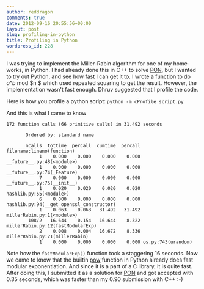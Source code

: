 ```yaml
---
author: reddragon
comments: true
date: 2012-09-16 20:55:56+00:00
layout: post
slug: profiling-in-python
title: Profiling in Python
wordpress_id: 228
---
```


I was trying to implement the Miller-Rabin algorithm for one of my home-works, in Python. I had already done this in C++ to solve [PON](http://www.spoj.pl/problems/PON/), but I wanted to try out Python, and see how fast I can get it to. I wrote a function to do 
$a\^b$ mod $n $
which used repeated squaring to get the result. However, the implementation wasn't fast enough. Dhruv suggested that I profile the code.

Here is how you profile a python script:
`python -m cProfile script.py`

And this is what I came to know

```
172 function calls (66 primitive calls) in 31.492 seconds
    
       Ordered by: standard name
    
       ncalls  tottime  percall  cumtime  percall filename:lineno(function)
            1    0.000    0.000    0.000    0.000 __future__.py:48(<module>)
            1    0.000    0.000    0.000    0.000 __future__.py:74(_Feature)
            7    0.000    0.000    0.000    0.000 __future__.py:75(__init__)
            1    0.020    0.020    0.020    0.020 hashlib.py:55(<module>)
            6    0.000    0.000    0.000    0.000 hashlib.py:94(__get_openssl_constructor)
            1    0.063    0.063   31.492   31.492 millerRabin.py:1(<module>)
        108/2   16.644    0.154   16.644    8.322 millerRabin.py:12(fastModularExp)
            2    0.008    0.004   16.672    8.336 millerRabin.py:21(millerRabin)
            1    0.000    0.000    0.000    0.000 os.py:743(urandom)
```

Note how the `fastModularExp()` function took a staggering 16 seconds. Now we came to know that the builtin [pow](http://docs.python.org/library/functions.html#pow) function in Python already does fast modular exponentiation. And since it is a part of a C library, it is quite fast. After doing this, I submitted it as a solution for [PON](http://www.spoj.pl/problems/PON/) and got accepted with 0.35 seconds, which was faster than my 0.90 submission with C++ :-)
